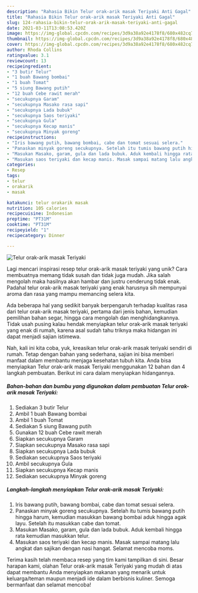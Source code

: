 ```yaml
---
description: "Rahasia Bikin Telur orak-arik masak Teriyaki Anti Gagal"
title: "Rahasia Bikin Telur orak-arik masak Teriyaki Anti Gagal"
slug: 124-rahasia-bikin-telur-orak-arik-masak-teriyaki-anti-gagal
date: 2021-03-11T13:08:53.420Z
image: https://img-global.cpcdn.com/recipes/3d9a38a92e4178f8/680x482cq70/telur-orak-arik-masak-teriyaki-foto-resep-utama.jpg
thumbnail: https://img-global.cpcdn.com/recipes/3d9a38a92e4178f8/680x482cq70/telur-orak-arik-masak-teriyaki-foto-resep-utama.jpg
cover: https://img-global.cpcdn.com/recipes/3d9a38a92e4178f8/680x482cq70/telur-orak-arik-masak-teriyaki-foto-resep-utama.jpg
author: Rhoda Collins
ratingvalue: 3.1
reviewcount: 13
recipeingredient:
- "3 butir Telur"
- "1 buah Bawang bombai"
- "1 buah Tomat"
- "5 siung Bawang putih"
- "12 buah Cebe rawit merah"
- "secukupnya Garam"
- "secukupnya Masako rasa sapi"
- "secukupnya Lada bubuk"
- "secukupnya Saos teriyaki"
- "secukupnya Gula"
- "secukupnya Kecap manis"
- "secukupnya Minyak goreng"
recipeinstructions:
- "Iris bawang putih, bawang bombai, cabe dan tomat sesuai selera."
- "Panaskan minyak goreng secukupnya. Setelah itu tumis bawang putih hingga harum, kemudian masukkan bawang bombai aduk hingga agak layu. Setelah itu masukkan cabe dan tomat."
- "Masukan Masako, garam, gula dan lada bubuk. Aduk kembali hingga rata kemudian masukkan telur."
- "Masukan saos teriyaki dan kecap manis. Masak sampai matang lalu angkat dan sajikan dengan nasi hangat. Selamat mencoba moms."
categories:
- Resep
tags:
- telur
- orakarik
- masak

katakunci: telur orakarik masak 
nutrition: 105 calories
recipecuisine: Indonesian
preptime: "PT31M"
cooktime: "PT31M"
recipeyield: "1"
recipecategory: Dinner

---
```



![Telur orak-arik masak Teriyaki](https://img-global.cpcdn.com/recipes/3d9a38a92e4178f8/680x482cq70/telur-orak-arik-masak-teriyaki-foto-resep-utama.jpg)

Lagi mencari inspirasi resep telur orak-arik masak teriyaki yang unik? Cara membuatnya memang tidak susah dan tidak juga mudah. Jika salah mengolah maka hasilnya akan hambar dan justru cenderung tidak enak. Padahal telur orak-arik masak teriyaki yang enak harusnya sih mempunyai aroma dan rasa yang mampu memancing selera kita.

Ada beberapa hal yang sedikit banyak berpengaruh terhadap kualitas rasa dari telur orak-arik masak teriyaki, pertama dari jenis bahan, kemudian pemilihan bahan segar, hingga cara mengolah dan menghidangkannya. Tidak usah pusing kalau hendak menyiapkan telur orak-arik masak teriyaki yang enak di rumah, karena asal sudah tahu triknya maka hidangan ini dapat menjadi sajian istimewa.




Nah, kali ini kita coba, yuk, kreasikan telur orak-arik masak teriyaki sendiri di rumah. Tetap dengan bahan yang sederhana, sajian ini bisa memberi manfaat dalam membantu menjaga kesehatan tubuh kita. Anda bisa menyiapkan Telur orak-arik masak Teriyaki menggunakan 12 bahan dan 4 langkah pembuatan. Berikut ini cara dalam menyiapkan hidangannya.

<!--inarticleads1-->

##### Bahan-bahan dan bumbu yang digunakan dalam pembuatan Telur orak-arik masak Teriyaki:

1. Sediakan 3 butir Telur
1. Ambil 1 buah Bawang bombai
1. Ambil 1 buah Tomat
1. Sediakan 5 siung Bawang putih
1. Gunakan 12 buah Cebe rawit merah
1. Siapkan secukupnya Garam
1. Siapkan secukupnya Masako rasa sapi
1. Siapkan secukupnya Lada bubuk
1. Sediakan secukupnya Saos teriyaki
1. Ambil secukupnya Gula
1. Siapkan secukupnya Kecap manis
1. Sediakan secukupnya Minyak goreng




<!--inarticleads2-->

##### Langkah-langkah menyiapkan Telur orak-arik masak Teriyaki:

1. Iris bawang putih, bawang bombai, cabe dan tomat sesuai selera.
1. Panaskan minyak goreng secukupnya. Setelah itu tumis bawang putih hingga harum, kemudian masukkan bawang bombai aduk hingga agak layu. Setelah itu masukkan cabe dan tomat.
1. Masukan Masako, garam, gula dan lada bubuk. Aduk kembali hingga rata kemudian masukkan telur.
1. Masukan saos teriyaki dan kecap manis. Masak sampai matang lalu angkat dan sajikan dengan nasi hangat. Selamat mencoba moms.




Terima kasih telah membaca resep yang tim kami tampilkan di sini. Besar harapan kami, olahan Telur orak-arik masak Teriyaki yang mudah di atas dapat membantu Anda menyiapkan makanan yang menarik untuk keluarga/teman maupun menjadi ide dalam berbisnis kuliner. Semoga bermanfaat dan selamat mencoba!
